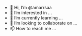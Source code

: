 - 👋 Hi, I’m @amarrsaa
- 👀 I’m interested in ...
- 🌱 I’m currently learning ...
- 💞️ I’m looking to collaborate on ...
- 📫 How to reach me ...

<!---
amarrsaa/amarrsaa is a ✨ special ✨ repository because its `README.md` (this file) appears on your GitHub profile.
You can click the Preview link to take a look at your changes.
--->
